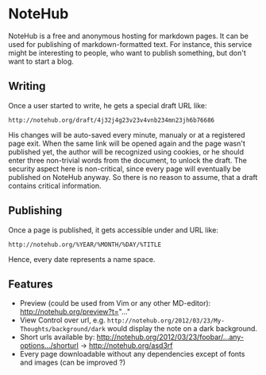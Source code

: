 # NoteHub

NoteHub is a free and anonymous hosting for markdown pages. It can be used for publishing of markdown-formatted text. For instance, this  service might be interesting to people, who want to publish something, but don't want to start a blog.

## Writing

Once a user started to write, he gets a special draft URL like:

    http://notehub.org/draft/4j32j4g23v23v4vnb234mn23jh6b76686

His changes will be auto-saved every minute, manualy or at a registered page exit. When the same link will be opened again and the page wasn't published yet, the author will be recognized using cookies, or he should enter three non-trivial words from the document, to unlock the draft. The security aspect here is non-critical, since every page will eventually be published on NoteHub anyway. So there is no reason to assume, that a draft contains critical information.

## Publishing

Once a page is published, it gets accessible under and URL like:

    http://notehub.org/%YEAR/%MONTH/%DAY/%TITLE

Hence, every date represents a name space.

## Features

 * Preview (could be used from Vim or any other MD-editor):
    http://notehub.org/preview?t="..."
 * View Control over url, e.g. `http://notehub.org/2012/03/23/My-Thoughts/background/dark` would display the note on a dark background.
 * Short urls available by:
    http://notehub.org/2012/03/23/foobar/...any-options.../shorturl -> http://notehub.org/asd3rf
 * Every page downloadable without any dependencies except of fonts and images (can be improved ?)
